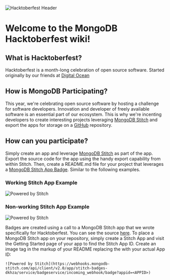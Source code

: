 ![Hacktoberfest Header](https://i.imgur.com/0qxOFSJ.png)
# Welcome to the MongoDB Hacktoberfest wiki!

## What is Hacktoberfest?
Hacktoberfest is a month-long celebration of open source software. Started originally by our friends at [Digital Ocean](http://digitalocean.com)

## How is MongoDB Participating?
This year, we're celebrating open source software by hosting a challenge for software developers. Innovation and developer of freely available software is an essential part of our ecosystem. This is why we're incenting developers to create interesting projects leveraging [MongoDB Stitch](http://www.mongodb.com/cloud/stitch) and export the apps for storage on a [GitHub](http://github.com) repository.

## How can you participate?
Simply create an app and leverage [MongoDB Stitch](http://www.mongodb.com/cloud/stitch) as part of the app. Export the source code for the app using the handy export capability from within Stitch. Then, create a README.md file for your project that leverages a [MongoDB Stitch App Badge](./badges.md). Similar to the following examples.

### Working Stitch App Example
![Powered by Stitch](https://webhooks.mongodb-stitch.com/api/client/v2.0/app/stitch-badges-dkhza/service/badgeservice/incoming_webhook/badge?appid=stitch-badges-dkhza)

### Non-working Stitch App Example
![Powered by Stitch](https://webhooks.mongodb-stitch.com/api/client/v2.0/app/stitch-badges-dkhza/service/badgeservice/incoming_webhook/badge?appid=non-existing-app)

Badges are created using a call to a MongoDB Stitch app that we wrote specifically for Hacktoberfest. You can see the source [here](./stitchapp).  To place a MongoDB Stitch app on your repository, simply create a Stitch App and visit the Getting Started page of your app to find the Stitch App ID. Create an image tag in the markup of your README replacing the <APPID> with your actual App ID:
  
  ```
  ![Powered by Stitch](https://webhooks.mongodb-stitch.com/api/client/v2.0/app/stitch-badges-dkhza/service/badgeservice/incoming_webhook/badge?appid=<APPID>)
```
